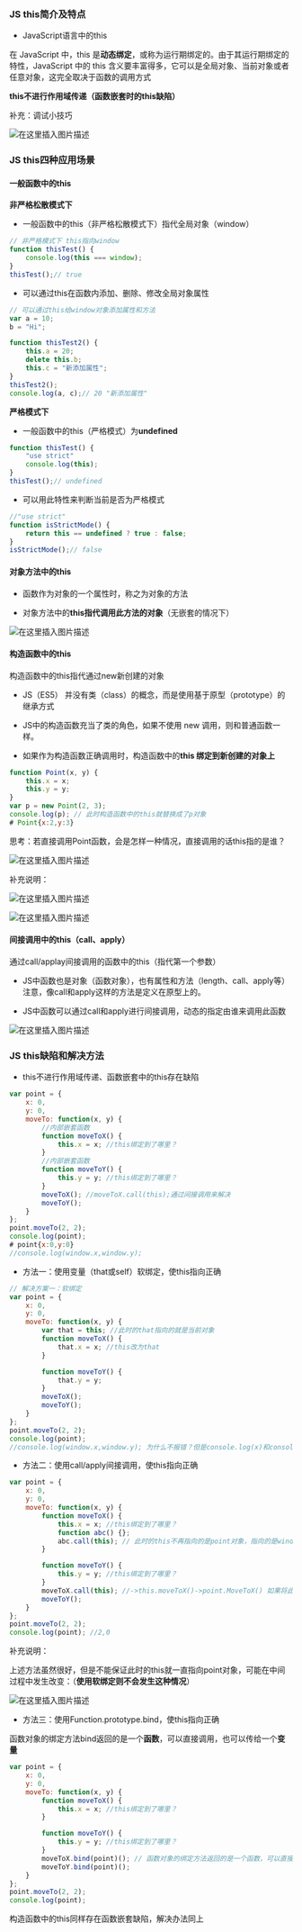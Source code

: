 ### JS this简介及特点

+ JavaScript语言中的this

在 JavaScript 中，this 是**动态绑定**，或称为运行期绑定的。由于其运行期绑定的特性，JavaScript 中的 this 含义要丰富得多，它可以是全局对象、当前对象或者任意对象，这完全取决于函数的调用方式

**this不进行作用域传递（函数嵌套时的this缺陷）**

补充：调试小技巧

![在这里插入图片描述](https://img-blog.csdnimg.cn/20181206195329312.png?x-oss-process=image/watermark,type_ZmFuZ3poZW5naGVpdGk,shadow_10,text_aHR0cHM6Ly9ibG9nLmNzZG4ubmV0L2Z1eml3YW5n,size_16,color_FFFFFF,t_70)

### JS this四种应用场景

#### 一般函数中的this

**非严格松散模式下**

+ 一般函数中的this（非严格松散模式下）指代全局对象（window）

```javascript
// 非严格模式下 this指向window
function thisTest() {
    console.log(this === window);
}
thisTest();// true
```

+ 可以通过this在函数内添加、删除、修改全局对象属性

```javascript
// 可以通过this给window对象添加属性和方法
var a = 10;
b = "Hi";

function thisTest2() {
    this.a = 20;
    delete this.b;
    this.c = "新添加属性";
}
thisTest2();
console.log(a, c);// 20 "新添加属性"
```

**严格模式下**

+ 一般函数中的this（严格模式）为**undefined**

```javascript
function thisTest() {
    "use strict"
    console.log(this);
}
thisTest();// undefined
```

+ 可以用此特性来判断当前是否为严格模式

```javascript
//"use strict"
function isStrictMode() {
    return this == undefined ? true : false;
}
isStrictMode();// false
```

#### 对象方法中的this

+ 函数作为对象的一个属性时，称之为对象的方法


+ 对象方法中的**this指代调用此方法的对象**（无嵌套的情况下）

![在这里插入图片描述](https://img-blog.csdnimg.cn/20181206195342366.png?x-oss-process=image/watermark,type_ZmFuZ3poZW5naGVpdGk,shadow_10,text_aHR0cHM6Ly9ibG9nLmNzZG4ubmV0L2Z1eml3YW5n,size_16,color_FFFFFF,t_70)

#### 构造函数中的this

构造函数中的this指代通过new新创建的对象

+ JS（ES5） 并没有类（class）的概念，而是使用基于原型（prototype）的继承方式


+ JS中的构造函数充当了类的角色，如果不使用 new 调用，则和普通函数一样。


+ 如果作为构造函数正确调用时，构造函数中的**this 绑定到新创建的对象上**

```javascript
function Point(x, y) {
    this.x = x;
    this.y = y;
}
var p = new Point(2, 3);
console.log(p); // 此时构造函数中的this就替换成了p对象
# Point{x:2,y:3}
```

思考：若直接调用Point函数，会是怎样一种情况，直接调用的话this指的是谁？

![在这里插入图片描述](https://img-blog.csdnimg.cn/20181206195353392.png)

补充说明：

![在这里插入图片描述](https://img-blog.csdnimg.cn/20181206195402231.png?x-oss-process=image/watermark,type_ZmFuZ3poZW5naGVpdGk,shadow_10,text_aHR0cHM6Ly9ibG9nLmNzZG4ubmV0L2Z1eml3YW5n,size_16,color_FFFFFF,t_70)

![在这里插入图片描述](https://img-blog.csdnimg.cn/20181206195411131.png?x-oss-process=image/watermark,type_ZmFuZ3poZW5naGVpdGk,shadow_10,text_aHR0cHM6Ly9ibG9nLmNzZG4ubmV0L2Z1eml3YW5n,size_16,color_FFFFFF,t_70)

#### 间接调用中的this（call、apply）

通过call/applay间接调用的函数中的this（指代第一个参数）

+ JS中函数也是对象（函数对象），也有属性和方法（length、call、apply等）注意，像call和apply这样的方法是定义在原型上的。


+ JS中函数可以通过call和apply进行间接调用，动态的指定由谁来调用此函数

![在这里插入图片描述](https://img-blog.csdnimg.cn/20181206195420789.png?x-oss-process=image/watermark,type_ZmFuZ3poZW5naGVpdGk,shadow_10,text_aHR0cHM6Ly9ibG9nLmNzZG4ubmV0L2Z1eml3YW5n,size_16,color_FFFFFF,t_70)

### JS this缺陷和解决方法

+ this不进行作用域传递、函数嵌套中的this存在缺陷

```javascript
var point = {
    x: 0,
    y: 0,
    moveTo: function(x, y) {
        //内部嵌套函数
        function moveToX() {
            this.x = x; //this绑定到了哪里？
        }
        //内部嵌套函数
        function moveToY() {
            this.y = y; //this绑定到了哪里？
        }
        moveToX(); //moveToX.call(this);通过间接调用来解决
        moveToY();
    }
};
point.moveTo(2, 2);
console.log(point);
# point{x:0,y:0}
//console.log(window.x,window.y);
```

+ 方法一：使用变量（that或self）软绑定，使this指向正确

```javascript
// 解决方案一：软绑定
var point = {
    x: 0,
    y: 0,
    moveTo: function(x, y) {
        var that = this; //此时的that指向的就是当前对象
        function moveToX() {
            that.x = x; //this改为that
        }

        function moveToY() {
            that.y = y;
        }
        moveToX();
        moveToY();
    }
};
point.moveTo(2, 2);
console.log(point);
//console.log(window.x,window.y); 为什么不报错？但是console.log(x)和console.log(y)会报错
```

+ 方法二：使用call/apply间接调用，使this指向正确

```javascript
var point = {
    x: 0,
    y: 0,
    moveTo: function(x, y) {
        function moveToX() {
            this.x = x; //this绑定到了哪里？
            function abc() {};
            abc.call(this); // 此时的this不再指向的是point对象，指向的是window对象
        }

        function moveToY() {
            this.y = y; //this绑定到了哪里？
        }
        moveToX.call(this); //->this.moveToX()->point.MoveToX() 如果将此句话放到深层则this不再指向point
        moveToY();
    }
};
point.moveTo(2, 2);
console.log(point); //2,0
```

补充说明：

上述方法虽然很好，但是不能保证此时的this就一直指向point对象，可能在中间过程中发生改变：（**使用软绑定则不会发生这种情况**）

![在这里插入图片描述](https://img-blog.csdnimg.cn/20181206195433528.png?x-oss-process=image/watermark,type_ZmFuZ3poZW5naGVpdGk,shadow_10,text_aHR0cHM6Ly9ibG9nLmNzZG4ubmV0L2Z1eml3YW5n,size_16,color_FFFFFF,t_70)

+ 方法三：使用Function.prototype.bind，使this指向正确

函数对象的绑定方法bind返回的是一个**函数**，可以直接调用，也可以传给一个**变量**

```javascript
var point = {
    x: 0,
    y: 0,
    moveTo: function(x, y) {
        function moveToX() {
            this.x = x; //this绑定到了哪里？
        }

        function moveToY() {
            this.y = y; //this绑定到了哪里？
        }
        moveToX.bind(point)(); // 函数对象的绑定方法返回的是一个函数，可以直接调用，也可以传给一个变量
        moveToY.bind(point)();
    }
};
point.moveTo(2, 2);
console.log(point);
```

构造函数中的this同样存在函数嵌套缺陷，解决办法同上